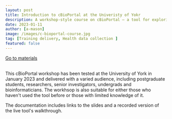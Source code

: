 ```yaml
---
layout: post
title: Introduction to cBioPortal at the Univeristy of Yokr
description: A workshop-style course on cBioPortal – a tool for exploring large-scale cancer genomic datasets in York
date: 2023-01-11
author: [a-mason]
image: /images/c-bioportal-course.jpg
tag: [Training delivery, Health data collection ]
featured: false
---
```


<a type="button" class="home-button" href="https://asmasonomics.github.io/courses/Intro_cBioPortal_Jan2023">Go to materials</a>
<br>
<br>

This cBioPortal workshop has been tested at the University of York in January 2023 and delivered with a varied audience, including postgraduate students, researchers, senior investigators, undergrads and bioinformaticians. The workhsop is also suitable for either those who haven't used the tool before or those with limited knowledge of it. 

The documentation includes links to the slides and a recorded version of the live tool's walkthrough.


